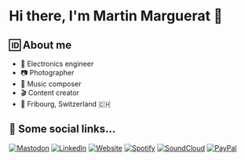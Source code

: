 # Hi there, I'm Martin Marguerat 👋

## 🆔 About me

- 🏢 Electronics engineer
- 📷 Photographer
- 🎹 Music composer
- 🎬 Content creator
- 📍 Fribourg, Switzerland 🇨🇭
<!--
## 💻 GitHub stats
[![mamarguerat's github stats](https://github-readme-stats.vercel.app/api?username=mamarguerat&show_icons=true)](https://github.com/anuraghazra/github-readme-stats)
[![Top Langs](https://github-readme-stats.vercel.app/api/top-langs/?username=mamarguerat)](https://github.com/anuraghazra/github-readme-stats)

- 🔭 I’m currently working on ...
- 🌱 I’m currently learning ...
- 👯 I’m looking to collaborate on ...
- 🤔 I’m looking for help with ...
- 💬 Ask me about ...
- 📫 How to reach me: ...
- 😄 Pronouns: ...
- ⚡ Fun fact: ...
-->

## 🔗 Some social links...

<a rel="me" href="https://tooting.ch/@ma_marguerat"><img src="https://img.shields.io/badge/-ma__marguerat-ffffff?style=for-the-badge&logo=Mastodon" alt="Mastodon" /></a>
<a href="https://www.linkedin.com/in/martin-marguerat"><img src="https://img.shields.io/badge/-Martin_Marguerat-ffffff?style=for-the-badge&logo=Linkedin" alt="LinkedIn" /></a>
<a href="https://bio.martinmarguerat.ch/"><img src="https://img.shields.io/badge/-martinmarguerat.ch-ffffff?style=for-the-badge&logo=Wordpress" alt="Website" /></a>
<a href="https://open.spotify.com/artist/539iJf28nN7hF8OFEFjPWR"><img src="https://img.shields.io/badge/-Martin_Marguerat-ffffff?style=for-the-badge&logo=Spotify" alt="Spotify" /></a>
<a href="https://soundcloud.com/martin-marguerat"><img src="https://img.shields.io/badge/-Martin_Marguerat-ffffff?style=for-the-badge&logo=Soundcloud" alt="SoundCloud" /></a>
<a href="https://paypal.me/mamarguerat"><img src="https://img.shields.io/badge/-paypal.me/mamarguerat-ffffff?style=for-the-badge&logo=Paypal" alt="PayPal" /></a>
